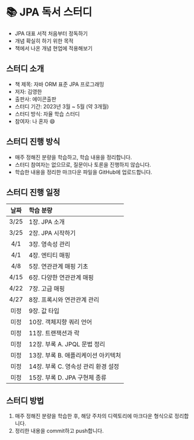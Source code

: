 # :books: JPA 독서 스터디

- JPA 대표 서적 처음부터 정독하기
- 개념 확실히 하기 위한 목적
- 책에서 나온 개념 현업에 적용해보기

## 스터디 소개

- 책 제목: 자바 ORM 표준 JPA 프로그래밍
- 저자: 김영한
- 출판사: 에이콘출판
- 스터디 기간: 2023년 3월 ~ 5월 (약 3개월)
- 스터디 방식: 자율 학습 스터디
- 참여자: 나 혼자 :smile:

## 스터디 진행 방식

- 매주 정해진 분량을 학습하고, 학습 내용을 정리합니다.
- 스터디 참여자는 없으므로, 질문이나 토론을 진행하지 않습니다.
- 학습한 내용을 정리한 마크다운 파일을 GitHub에 업로드합니다.

## 스터디 진행 일정

| 날짜 | 학습 분량 |
|:---:|:---|
| 3/25 | 1장. JPA 소개 |
| 3/25 | 2장. JPA 시작하기 |
| 4/1 | 3장. 영속성 관리 |
| 4/1 | 4장. 엔티티 매핑 |
| 4/8 | 5장. 연관관계 매핑 기초 |
| 4/15 | 6장. 다양한 연관관계 매핑 |
| 4/22 | 7장. 고급 매핑 |
| 4/27 | 8장. 프록시와 연관관계 관리 |
| 미정 | 9장. 값 타입 |
| 미정 | 10장. 객체지향 쿼리 언어 |
| 미정 | 11장. 트랜잭션과 락 |
| 미정 | 12장. 부록 A. JPQL 문법 정리 |
| 미정 | 13장. 부록 B. 애플리케이션 아키텍처 |
| 미정 | 14장. 부록 C. 영속성 관리 환경 설정 |
| 미정 | 15장. 부록 D. JPA 구현체 종류 |

## 스터디 방법

1. 매주 정해진 분량을 학습한 후, 해당 주차의 디렉토리에 마크다운 형식으로 정리합니다.
2. 정리한 내용을 commit하고 push합니다.
